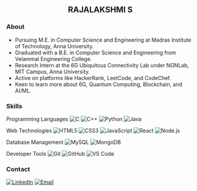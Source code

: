 <h2 align="center">RAJALAKSHMI S</h2>
<h3>About</h3>

- Pursuing M.E. in Computer Science and Engineering at Madras Institute of Technology, Anna University.
- Graduated with a B.E. in Computer Science and Engineering from Velammal Engineering College.
- Research Intern at the 6G Ubiquitous Connectivity Lab under NGNLab, MIT Campus, Anna University.
- Active on platforms like HackerRank, LeetCode, and CodeChef.
- Keen to learn more about 6G, Quantum Computing, Blockchain, and AI/ML.

<h3>Skills</h3>

 Programming Languages
  ![C](https://img.shields.io/badge/C-A8B9CC?style=flat&logo=c&logoColor=black)
  ![C++](https://img.shields.io/badge/C++-00599C?style=flat&logo=c%2B%2B&logoColor=white)
  ![Python](https://img.shields.io/badge/Python-3776AB?style=flat&logo=python&logoColor=white)
  ![Java](https://img.shields.io/badge/Java-ED8B00?style=flat&logo=openjdk&logoColor=white)
  
 Web Technologies
  ![HTML5](https://img.shields.io/badge/HTML5-E34F26?style=flat&logo=html5&logoColor=white)
  ![CSS3](https://img.shields.io/badge/CSS3-1572B6?style=flat&logo=css3&logoColor=white)
  ![JavaScript](https://img.shields.io/badge/JavaScript-F7DF1E?style=flat&logo=javascript&logoColor=black)
  ![React](https://img.shields.io/badge/React-61DAFB?style=flat&logo=react&logoColor=black)
  ![Node.js](https://img.shields.io/badge/Node.js-339933?style=flat&logo=node.js&logoColor=white)
  
 Database Management
  ![MySQL](https://img.shields.io/badge/MySQL-4479A1?style=flat&logo=mysql&logoColor=white)
  ![MongoDB](https://img.shields.io/badge/MongoDB-47A248?style=flat&logo=mongodb&logoColor=white)
  
 Developer Tools
  ![Git](https://img.shields.io/badge/Git-F05032?style=flat&logo=git&logoColor=white)
  ![GitHub](https://img.shields.io/badge/GitHub-181717?style=flat&logo=github&logoColor=white)
  ![VS Code](https://img.shields.io/badge/VS%20Code-007ACC?style=flat&logo=visual-studio-code&logoColor=white)
<br/>

<h3>Contact</h3>
<p>
<a href="https://www.linkedin.com/in/rajalakshmi20/"><img alt="LinkedIn" src="https://img.shields.io/badge/LinkedIn-https://www.linkedin.com/in/rajalakshmi20/-blue?style=flat-square&logo=linkedin"></a>
<a href="mailto:rajalakshmi.sarangan20@gmail.com"><img alt="Email" src="https://img.shields.io/badge/Email-rajalakshmi.sarangan20@gmail.com-blue?style=flat-square&logo=gmail"></a>
</p>
